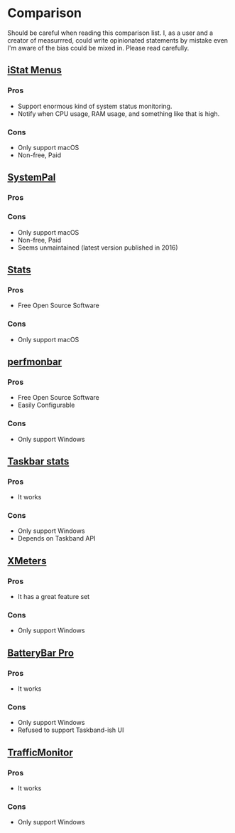# Comparison

Should be careful when reading this comparison list. I, as a user and a creator of measurrred, could write opinionated statements by mistake even I'm aware of the bias could be mixed in. Please read carefully.

## [iStat Menus](https://bjango.com/mac/istatmenus/)

### Pros

- Support enormous kind of system status monitoring.
- Notify when CPU usage, RAM usage, and something like that is high.

### Cons

- Only support macOS
- Non-free, Paid

## [SystemPal](https://apps.apple.com/us/app/systempal/id453164367)

### Pros

### Cons

- Only support macOS
- Non-free, Paid
- Seems unmaintained (latest version published in 2016)

## [Stats](https://github.com/exelban/stats)

### Pros

- Free Open Source Software

### Cons

- Only support macOS

## [perfmonbar](https://github.com/XhmikosR/perfmonbar)

### Pros

- Free Open Source Software
- Easily Configurable

### Cons

- Only support Windows

## [Taskbar stats](https://openhoangnc.github.io/taskbar-stats/)

### Pros

- It works

### Cons

- Only support Windows
- Depends on Taskband API

## [XMeters](https://entropy6.com/xmeters/)

### Pros

- It has a great feature set

### Cons

- Only support Windows

## [BatteryBar Pro](https://batterybarpro.com/)

### Pros

- It works

### Cons

- Only support Windows
- Refused to support Taskband-ish UI

## [TrafficMonitor](https://github.com/zhongyang219/TrafficMonitor)

### Pros

- It works

### Cons

- Only support Windows
